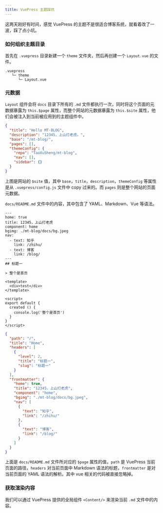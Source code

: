 ```yaml
---
title: VuePress 主题踩坑
---
```


这两天刚好有时间，感觉 VuePress 的主题不是很适合博客系统，就看着改了一波，踩了点小坑。

### 如何组织主题目录

首先在 `.vuepress` 目录新建一个 `theme` 文件夹，然后再创建一个 `Layout.vue` 的文件。

```text
.vuepress
   └─ theme
      └─ Layout.vue
```

<!-- more --> 

### 元数据

`Layout` 组件会将 `docs` 目录下所有的 `.md` 文件都执行一次，同时将这个页面的元数据暴露为 `this.$page` 属性，而整个网站的元数据暴露为 `this.$site` 属性，他们会被注入到当前被应用到的主题组件中。

```json
{
  "title": "Hello MT-BLOG",
  "description": "12345，上山打老虎。",
  "base": "/mt-blog/",
  "pages": [],
  "themeConfig": {
    "repo": "TaoXuSheng/mt-blog",
    "nav": [],
    "sidebar": {}
  }
}
```

上图是网站的 `$site` 值，其中 `base`，`title`，`description`，`themeConfig` 等属性是从 `.vuepress/config.js` 文件中 copy 过来的。而 `pages` 则是整个网站的页面元数据。

`docs/README.md` 文件中的内容，其中包含了 YAML、Markdown、Vue 等语法。

```text
---
home: true
title: 12345，上山打老虎
component: home
bgimg: ./mt-blog/docs/bg.jpeg
nav:
  - text: 知乎
    link: /zhihu/
  - text: 博客
    link: /blog/
---
## 标题一

> 整个是首页

<template>
  <div>test</div>
</template>

<script>
export default {
  created () {
    console.log('整个是首页')
  }
}
</script>
```


```json
{
  "path": "/",
  "title": "Home",
  "headers": [
    {
      "level": 2,
      "title": "标题一",
      "slug": "标题一"
    }
  ],
  "frontmatter": {
    "home": true,
    "title": "12345，上山打老虎",
    "component": "home",
    "bgimg": "./mt-blog/docs/bg.jpeg",
    "nav": [
      {
        "text": "知乎",
        "link": "/zhihu/"
      },
      {
        "text": "博客",
        "link": "/blog/"
      }
    ]
  }
}
```

上面是 `docs/README.md` 文件所对应的 `$page` 属性的值，`path` 是 VuePress 当前页面的路径，`headers` 对当前页面中 Markdown 语法的标题，`frontmatter` 是对当前页面的 YAML 语法的解析。其中 vue 相关的代码被直接忽略掉。

### 获取渲染内容

我们可以通过 VuePress 提供的全局组件 `<Content/>` 来渲染当前 `.md` 文件中的内容。
